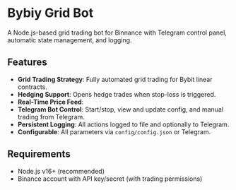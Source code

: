 # Bybiy Grid Bot

A Node.js-based grid trading bot for Binnance with Telegram control panel, automatic state management, and logging.

## Features

- **Grid Trading Strategy**: Fully automated grid trading for Bybit linear contracts.
- **Hedging Support**: Opens hedge trades when stop-loss is triggered.
- **Real-Time Price Feed**:
- **Telegram Bot Control**: Start/stop, view and update config, and manual trading from Telegram.
- **Persistent Logging**: All actions logged to file and optionally to Telegram.
- **Configurable**: All parameters via `config/config.json` or Telegram.

## Requirements

- Node.js v16+ (recommended)
- Binance account with API key/secret (with trading permissions)
